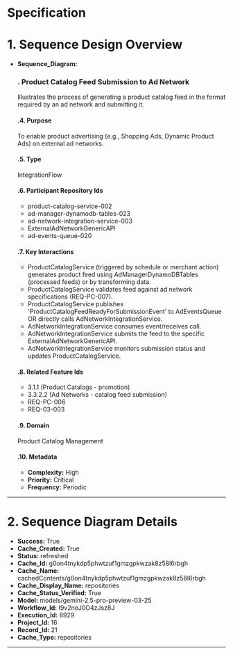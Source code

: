 # Specification

# 1. Sequence Design Overview

- **Sequence_Diagram:**
  ### . Product Catalog Feed Submission to Ad Network
  Illustrates the process of generating a product catalog feed in the format required by an ad network and submitting it.

  #### .4. Purpose
  To enable product advertising (e.g., Shopping Ads, Dynamic Product Ads) on external ad networks.

  #### .5. Type
  IntegrationFlow

  #### .6. Participant Repository Ids
  
  - product-catalog-service-002
  - ad-manager-dynamodb-tables-023
  - ad-network-integration-service-003
  - ExternalAdNetworkGenericAPI
  - ad-events-queue-020
  
  #### .7. Key Interactions
  
  - ProductCatalogService (triggered by schedule or merchant action) generates product feed using AdManagerDynamoDBTables (processed feeds) or by transforming data.
  - ProductCatalogService validates feed against ad network specifications (REQ-PC-007).
  - ProductCatalogService publishes 'ProductCatalogFeedReadyForSubmissionEvent' to AdEventsQueue OR directly calls AdNetworkIntegrationService.
  - AdNetworkIntegrationService consumes event/receives call.
  - AdNetworkIntegrationService submits the feed to the specific ExternalAdNetworkGenericAPI.
  - AdNetworkIntegrationService monitors submission status and updates ProductCatalogService.
  
  #### .8. Related Feature Ids
  
  - 3.1.1 (Product Catalogs - promotion)
  - 3.3.2.2 (Ad Networks - catalog feed submission)
  - REQ-PC-006
  - REQ-03-003
  
  #### .9. Domain
  Product Catalog Management

  #### .10. Metadata
  
  - **Complexity:** High
  - **Priority:** Critical
  - **Frequency:** Periodic
  


---

# 2. Sequence Diagram Details

- **Success:** True
- **Cache_Created:** True
- **Status:** refreshed
- **Cache_Id:** g0on4tnykdp5phwtzuf1gmzgpkwzak8z58l6rbgh
- **Cache_Name:** cachedContents/g0on4tnykdp5phwtzuf1gmzgpkwzak8z58l6rbgh
- **Cache_Display_Name:** repositories
- **Cache_Status_Verified:** True
- **Model:** models/gemini-2.5-pro-preview-03-25
- **Workflow_Id:** I9v2neJ0O4zJsz8J
- **Execution_Id:** 8929
- **Project_Id:** 16
- **Record_Id:** 21
- **Cache_Type:** repositories


---

